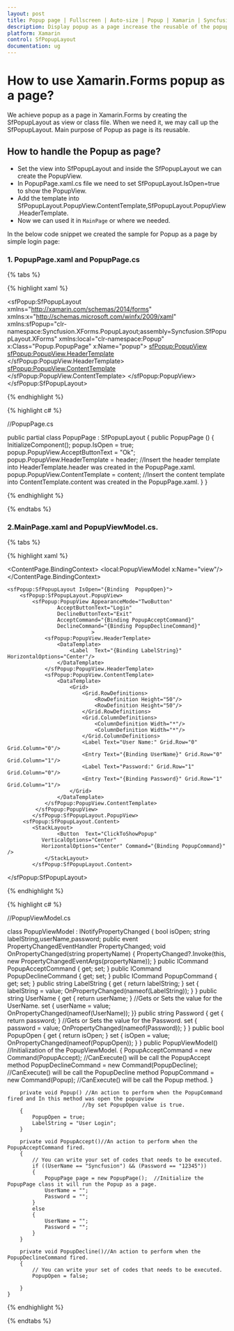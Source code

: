 ```yaml
---
layout: post
title: Popup page | Fullscreen | Auto-size | Popup | Xamarin | Syncfusion
description: Display popup as a page increase the reusable of the popup. we can use the popup view or class in another page.
platform: Xamarin
control: SfPopupLayout
documentation: ug
---
```




# How to use Xamarin.Forms popup as a page?

We achieve popup as a page in Xamarin.Forms by creating the SfPopupLayout as view or class file. When we need it, we may call up the SfPopupLayout. Main purpose of Popup as page is its reusable.

## How to handle the Popup as page?

* Set the view into SfPopupLayout and inside the SfPopupLayout we can create the PopupView.
* In PopupPage.xaml.cs file we need to set SfPopupLayout.IsOpen=true to show the PopupView.
* Add the template into SfPopupLayout.PopupView.ContentTemplate,SfPopupLayout.PopupView.HeaderTemplate.
* Now we can used it in `MainPage` or where we needed.

In the below code snippet we created the sample for Popup as a page by simple login page:

### 1. PopupPage.xaml and PopupPage.cs

{% tabs %}

{% highlight xaml %}

 <?xml version="1.0" encoding="utf-8" ?>
<sfPopup:SfPopupLayout xmlns="http://xamarin.com/schemas/2014/forms"
             xmlns:x="http://schemas.microsoft.com/winfx/2009/xaml"
               xmlns:sfPopup="clr-namespace:Syncfusion.XForms.PopupLayout;assembly=Syncfusion.SfPopupLayout.XForms"
             xmlns:local="clr-namespace:Popup"
             x:Class="Popup.PopupPage"
               x:Name="popup">
    <sfPopup:PopupView>
        <sfPopup:PopupView.HeaderTemplate>
            <DataTemplate x:Name="header">
                <StackLayout>
                    <Label Text="Congratulation"/>
                </StackLayout>
            </DataTemplate>
        </sfPopup:PopupView.HeaderTemplate>
        <sfPopup:PopupView.ContentTemplate>
            <DataTemplate x:Name="content">
                <StackLayout>
                    <Label Text="Login Successfully..." VerticalOptions="Center"/>
                </StackLayout>
            </DataTemplate>
        </sfPopup:PopupView.ContentTemplate>
    </sfPopup:PopupView>
</sfPopup:SfPopupLayout>



{% endhighlight %}

{% highlight c# %}

//PopupPage.cs

public partial class PopupPage : SfPopupLayout
    {
        public PopupPage ()
		{
            InitializeComponent();
            popup.IsOpen = true;
            popup.PopupView.AcceptButtonText = "Ok";
            popup.PopupView.HeaderTemplate = header;   //Insert the header template into HeaderTemplate.header was created in the PopupPage.xaml.
            popup.PopupView.ContentTemplate = content; //Insert the content template into ContentTemplate.content was created in the PopupPage.xaml.
        }
    }

{% endhighlight %}

{% endtabs %}

### 2.MainPage.xaml and PopupViewModel.cs.

{% tabs %}

{% highlight xaml %}



<?xml version="1.0" encoding="utf-8" ?>
<ContentPage xmlns="http://xamarin.com/schemas/2014/forms"
             xmlns:x="http://schemas.microsoft.com/winfx/2009/xaml"
             xmlns:local="clr-namespace:Popup"
             xmlns:sfPopup="clr-namespace:Syncfusion.XForms.PopupLayout;assembly=Syncfusion.SfPopupLayout.XForms"
             x:Class="Popup.MainPage">
    <ContentPage.BindingContext>
        <local:PopupViewModel x:Name="view"/>
    </ContentPage.BindingContext>

    <sfPopup:SfPopupLayout IsOpen="{Binding  PopupOpen}">
        <sfPopup:SfPopupLayout.PopupView>
            <sfPopup:PopupView AppearanceMode="TwoButton"
                    AcceptButtonText="Login" 
                    DeclineButtonText="Exit"          
                    AcceptCommand="{Binding PopupAcceptCommand}"
                    DeclineCommand="{Binding PopupDeclineCommand}"
                               >
                <sfPopup:PopupView.HeaderTemplate>
                    <DataTemplate>
                        <Label  Text="{Binding LabelString}" HorizontalOptions="Center"/>
                    </DataTemplate>
                </sfPopup:PopupView.HeaderTemplate>
                <sfPopup:PopupView.ContentTemplate>
                    <DataTemplate>
                        <Grid>
                            <Grid.RowDefinitions>
                                <RowDefinition Height="50"/>
                                <RowDefinition Height="50"/>
                            </Grid.RowDefinitions>
                            <Grid.ColumnDefinitions>
                                <ColumnDefinition Width="*"/>
                                <ColumnDefinition Width="*"/>
                            </Grid.ColumnDefinitions>
                            <Label Text="User Name:" Grid.Row="0" Grid.Column="0"/>
                            <Entry Text="{Binding UserName}" Grid.Row="0" Grid.Column="1"/>
                            <Label Text="Password:" Grid.Row="1" Grid.Column="0"/>
                            <Entry Text="{Binding Password}" Grid.Row="1" Grid.Column="1"/>
                        </Grid>
                    </DataTemplate>
                </sfPopup:PopupView.ContentTemplate>
             </sfPopup:PopupView>
            </sfPopup:SfPopupLayout.PopupView>
         <sfPopup:SfPopupLayout.Content>
            <StackLayout>
                    <Button  Text="ClickToShowPopup" 
               VerticalOptions="Center"  
               HorizontalOptions="Center" Command="{Binding PopupCommand}" />
                </StackLayout>
            </sfPopup:SfPopupLayout.Content>
 </sfPopup:SfPopupLayout>
</ContentPage>

{% endhighlight %}

{% highlight c# %}

//PopupViewModel.cs

class PopupViewModel : INotifyPropertyChanged
{
        bool isOpen;
        string labelString,userName,password;
        public event PropertyChangedEventHandler PropertyChanged;
        void OnPropertyChanged(string propertyName)
        {
            PropertyChanged?.Invoke(this, new PropertyChangedEventArgs(propertyName));
        }
        public ICommand PopupAcceptCommand { get; set; }
        public ICommand PopupDeclineCommand { get; set; }
        public ICommand PopupCommand { get; set; }
         public string LabelString { get { return labelString; }
            set
            {
                labelString = value;
                OnPropertyChanged(nameof(LabelString));
            } }
        public string UserName { get { return userName; } //Gets or Sets the value for the UserName.
            set {
                userName = value;
                OnPropertyChanged(nameof(UserName));
            }}
        public string Password { get { return password; } //Gets or Sets the value for the Password.
            set
            {
                password = value;
                OnPropertyChanged(nameof(Password));
            }
        }
        public bool PopupOpen {
            get { return isOpen; }
            set
            {
                isOpen = value;
                OnPropertyChanged(nameof(PopupOpen));
            } }
        public PopupViewModel() //Initialization of the PopupViewModel.
        {
            PopupAcceptCommand = new Command(PopupAccept); //CanExecute() will be call the PopupAccept method
            PopupDeclineCommand = new Command(PopupDecline); //CanExecute() will be call the PopupDecline method
            PopupCommand = new Command(Popup);  //CanExecute() will be call the Popup method.
        }

        private void Popup() //An action to perform when the PopupCommand fired and In this method was open the popupview
                            //by set PopupOpen value is true.
        {
            PopupOpen = true;
            LabelString = "User Login";
        }

        private void PopupAccept()//An action to perform when the PopupAcceptCommand fired.
        {
            // You can write your set of codes that needs to be executed.
            if ((UserName == "Syncfusion") && (Password == "12345"))
            {
                PopupPage page = new PopupPage();  //Initialize the PopupPage class it will run the Popup as a page.
                UserName = "";
                Password = "";
            }
            else
            {
                UserName = "";
                Password = "";
            }
        }

        private void PopupDecline()//An action to perform when the PopupDeclineCommand fired.
        {
            // You can write your set of codes that needs to be executed.
            PopupOpen = false;

        }
    }

{% endhighlight %}

{% endtabs %}